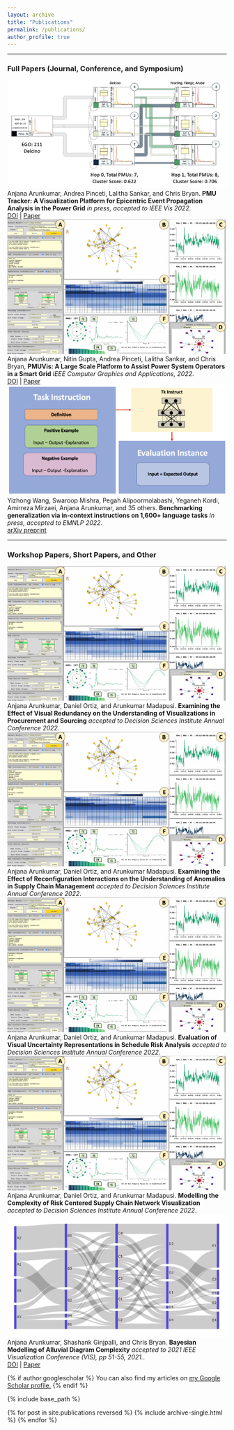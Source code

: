 ```yaml
---
layout: archive
title: "Publications"
permalink: /publications/
author_profile: true
---
```


<link href="https://cdn.jsdelivr.net/npm/bootstrap@5.0.2/dist/css/bootstrap.min.css" rel="stylesheet" integrity="sha384-EVSTQN3/azprG1Anm3QDgpJLIm9Nao0Yz1ztcQTwFspd3yD65VohhpuuCOmLASjC" crossorigin="anonymous">

<hr>

<h3 class="mt-4">Full Papers (Journal, Conference, and Symposium)</h3>

<div class="container">
  <div class="row">
    <div class="col-2 my-2">
      <img class="border rounded shadow img-fluid" src="/images/papers/arunkumar2022pmutracker.png" data-holder-rendered="true">
    </div>
    <div class="col-10 my-2">
      Anjana Arunkumar, Andrea Pinceti, Lalitha Sankar, and Chris Bryan.
      <b>PMU Tracker: A Visualization Platform for Epicentric Event Propagation Analysis in the Power Grid</b>
      <i> in press, accepted to IEEE Vis 2022</i>.
      <br/>
      <a class="link-danger" href="https://ieeexplore.ieee.org/abstract/document/9903279" target="_blank">DOI</a> | <a href="https://aarunku5.github.io/files/arunkumar2022pmutracker.pdf">Paper</a>
    </div>
    <div class="col-2 my-2">
      <img class="border rounded shadow img-fluid" src="/images/papers/arunkumar2022pmuvis.png" data-holder-rendered="true">
    </div>
    <div class="col-10 my-2">
      Anjana Arunkumar, Nitin Gupta, Andrea Pinceti, Lalitha Sankar, and Chris Bryan,
      <b>PMUVis: A Large Scale Platform to Assist Power System Operators in a Smart Grid</b>
      <i> IEEE Computer Graphics and Applications, 2022</i>.
      <br/>
      <a class="link-danger" href="https://ieeexplore.ieee.org/document/9765704" target="_blank">DOI</a> | <a href="https://aarunku5.github.io/files/arunkumar2022pmuvis.pdf">Paper</a>
    </div>
    <div class="col-2 my-2">
      <img class="border rounded shadow img-fluid" src="/images/papers/wang2022instructions.png" data-holder-rendered="true">
    </div>
    <div class="col-10 my-2">
      Yizhong Wang, Swaroop Mishra, Pegah Alipoormolabashi, Yeganeh Kordi, Amirreza Mirzaei, Anjana Arunkumar, and 35 others.
      <b>Benchmarking generalization via in-context instructions on 1,600+ language tasks</b>
      <i> in press, accepted to EMNLP 2022</i>.
      <br/>
      <a href="https://aarunku5.github.io/files/wang2022instructions.pdf">arXiv preprint</a>
    </div>    

  </div>
</div>

<hr>

<h3 class="mt-4">Workshop Papers, Short Papers, and Other</h3>

<div class="container">
  <div class="row">
    <div class="col-2 my-2">
      <img class="border rounded shadow img-fluid" src="/images/papers/arunkumar2022dsi-1.png" data-holder-rendered="true">
    </div>
    <div class="col-10 my-2">
      Anjana Arunkumar, Daniel Ortiz, and Arunkumar Madapusi.
      <b>Examining the Effect of Visual Redundancy on the Understanding of Visualizations in Procurement and Sourcing</b>
      <i> accepted to Decision Sciences Institute Annual Conference 2022</i>.
    </div>
    <div class="col-2 my-2">
      <img class="border rounded shadow img-fluid" src="/images/papers/arunkumar2022dsi-2.png" data-holder-rendered="true">
    </div>
    <div class="col-10 my-2">
      Anjana Arunkumar, Daniel Ortiz, and Arunkumar Madapusi.
      <b>Examining the Effect of Reconfiguration Interactions on the Understanding of Anomalies in Supply Chain Management</b>
      <i> accepted to Decision Sciences Institute Annual Conference 2022</i>.
      <br/>
    </div>
     <div class="col-2 my-2">
      <img class="border rounded shadow img-fluid" src="/images/papers/arunkumar2022mwdsi-1.png" data-holder-rendered="true">
    </div>
    <div class="col-10 my-2">
      Anjana Arunkumar, Daniel Ortiz, and Arunkumar Madapusi.
      <b>Evaluation of Visual Uncertainty Representations in Schedule Risk Analysis</b>
      <i> accepted to Decision Sciences Institute Annual Conference 2022</i>.
      <br/>
    </div>
      <div class="col-2 my-2">
      <img class="border rounded shadow img-fluid" src="/images/papers/arunkumar2022mwdsi-2.png" data-holder-rendered="true">
    </div>
    <div class="col-10 my-2">
      Anjana Arunkumar, Daniel Ortiz, and Arunkumar Madapusi.
      <b>Modelling the Complexity of Risk Centered Supply Chain Network Visualization</b>
      <i> accepted to Decision Sciences Institute Annual Conference 2022</i>.
      <br/>
    </div> 
      <div class="col-2 my-2">
      <img class="border rounded shadow img-fluid" src="/images/papers/arunkumar2021bayesian.png" data-holder-rendered="true">
    </div>
    <div class="col-10 my-2">
      Anjana Arunkumar, Shashank Ginjpalli, and Chris Bryan.
      <b>Bayesian Modelling of Alluvial Diagram Complexity</b>
      <i> accepted to 2021 IEEE Visualization Conference (VIS), pp 51-55, 2021.</i>.
      <br/>
      <a class="link-danger" href="https://ieeexplore.ieee.org/abstract/document/9623282" target="_blank">DOI</a> | <a href="https://aarunku5.github.io/files/arunkumar2021bayesian.pdf">Paper</a>
    </div> 


  </div>
</div>

{% if author.googlescholar %}
  You can also find my articles on <u><a href="{{author.googlescholar}}">my Google Scholar profile</a>.</u>
{% endif %}

{% include base_path %}

{% for post in site.publications reversed %}
  {% include archive-single.html %}
{% endfor %}

